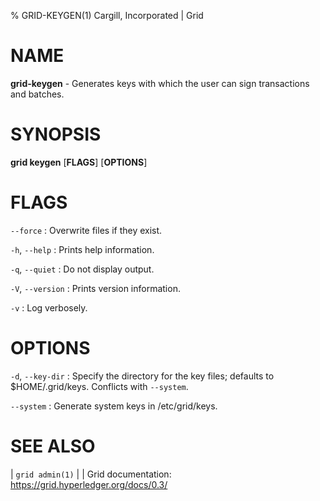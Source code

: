 % GRID-KEYGEN(1) Cargill, Incorporated | Grid

<!--
  Copyright 2022 Cargill Incorporated
  Licensed under Creative Commons Attribution 4.0 International License
  https://creativecommons.org/licenses/by/4.0/
-->

NAME
====

**grid-keygen** - Generates keys with which the user can sign transactions and batches.

SYNOPSIS
========

**grid keygen** \[**FLAGS**\] \[**OPTIONS**\]

FLAGS
=====

`--force`
: Overwrite files if they exist.

`-h`, `--help`
: Prints help information.

`-q`, `--quiet`
: Do not display output.

`-V`, `--version`
: Prints version information.

`-v`
: Log verbosely.

OPTIONS
=======

`-d`, `--key-dir`
: Specify the directory for the key files;
  defaults to $HOME/.grid/keys. Conflicts with `--system`.

`--system`
: Generate system keys in /etc/grid/keys.

SEE ALSO
========
| `grid admin(1)`
|
| Grid documentation: https://grid.hyperledger.org/docs/0.3/

